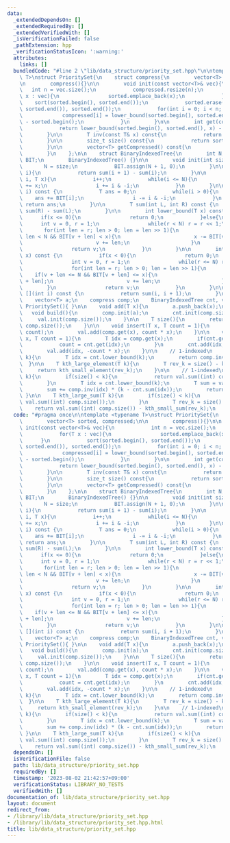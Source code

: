 ```yaml
---
data:
  _extendedDependsOn: []
  _extendedRequiredBy: []
  _extendedVerifiedWith: []
  _isVerificationFailed: false
  _pathExtension: hpp
  _verificationStatusIcon: ':warning:'
  attributes:
    links: []
  bundledCode: "#line 2 \"lib/data_structure/priority_set.hpp\"\n\ntemplate <typename\
    \ T>\nstruct PrioritySet{\n    struct compress{\n        vector<T> sorted, compressed;\n\
    \n        compress(){}\n\n        void init(const vector<T>& vec){\n         \
    \   int n = vec.size();\n            compressed.resize(n);\n            for(T\
    \ x : vec){\n                sorted.emplace_back(x);\n            }\n        \
    \    sort(sorted.begin(), sorted.end());\n            sorted.erase(unique(sorted.begin(),\
    \ sorted.end()), sorted.end());\n            for(int i = 0; i < n; ++i){\n   \
    \             compressed[i] = lower_bound(sorted.begin(), sorted.end(), vec[i])\
    \ - sorted.begin();\n            }\n        }\n\n        int get(const T& x) const{\n\
    \            return lower_bound(sorted.begin(), sorted.end(), x) - sorted.begin();\n\
    \        }\n\n        T inv(const T& x) const{\n            return sorted[x];\n\
    \        }\n\n        size_t size() const{\n            return sorted.size();\n\
    \        }\n\n        vector<T> getCompressed() const{\n            return compressed;\n\
    \        }\n    };\n\n    struct BinaryIndexedTree{\n        int N;\n        vector<T>\
    \ BIT;\n        BinaryIndexedTree() {}\n\n        void init(int size){\n     \
    \       N = size;\n            BIT.assign(N + 1, 0);\n        }\n\n        T get(int\
    \ i){\n            return sum(i + 1) - sum(i);\n        }\n\n        void add(int\
    \ i, T x){\n            i++;\n            while(i <= N){\n                BIT[i]\
    \ += x;\n                i += i & -i;\n            }\n        }\n\n        T sum(int\
    \ i) const {\n            T ans = 0;\n            while(i > 0){\n            \
    \    ans += BIT[i];\n                i -= i & -i;\n            }\n           \
    \ return ans;\n        }\n\n        T sum(int L, int R) const {\n            return\
    \ sum(R) - sum(L);\n        }\n\n        int lower_bound(T x) const {\n      \
    \      if(x <= 0){\n                return 0;\n            }else{\n          \
    \      int v = 0, r = 1;\n                while(r < N) r = r << 1;\n         \
    \       for(int len = r; len > 0; len = len >> 1){\n                    if(v +\
    \ len < N && BIT[v + len] < x){\n                        x -= BIT[v + len];\n\
    \                        v += len;\n                    }\n                }\n\
    \                return v;\n            }\n        }\n\n        int upper_bound(T\
    \ x) const {\n            if(x < 0){\n                return 0;\n            }else{\n\
    \                int v = 0, r = 1;\n                while(r <= N) r = r << 1;\n\
    \                for(int len = r; len > 0; len = len >> 1){\n                \
    \    if(v + len <= N && BIT[v + len] <= x){\n                        x -= BIT[v\
    \ + len];\n                        v += len;\n                    }\n        \
    \        }\n                return v;\n            }\n        }\n\n        T operator\
    \ [](int i) const {\n            return sum(i, i + 1);\n        }\n    };\n\n\
    \    vector<T> a;\n    compress comp;\n    BinaryIndexedTree cnt, val;\n\n   \
    \ PrioritySet(){ }\n\n    void add(T x){\n        a.push_back(x);\n    }\n\n \
    \   void build(){\n        comp.init(a);\n        cnt.init(comp.size());\n   \
    \     val.init(comp.size());\n    }\n\n    T size(){\n        return cnt.sum((int)\
    \ comp.size());\n    }\n\n    void insert(T x, T count = 1){\n        cnt.add(comp.get(x),\
    \ count);\n        val.add(comp.get(x), count * x);\n    }\n\n    void erase(T\
    \ x, T count = 1){\n        T idx = comp.get(x);\n        if(cnt.get(idx) < count){\n\
    \            count = cnt.get(idx);\n        }\n        cnt.add(idx, -count);\n\
    \        val.add(idx, -count * x);\n    }\n\n    // 1-indexed\n    T kth_small_element(T\
    \ k){\n        T idx = cnt.lower_bound(k);\n        return comp.inv(idx);\n  \
    \  }\n\n    T kth_large_element(T k){\n        T rev_k = size() - k + 1;\n   \
    \     return kth_small_element(rev_k);\n    }\n\n    // 1-indexed\n    T kth_small_sum(T\
    \ k){\n        if(size() < k){\n            return val.sum((int) comp.size());\n\
    \        }\n        T idx = cnt.lower_bound(k);\n        T sum = val.sum(idx);\n\
    \        sum += comp.inv(idx) * (k - cnt.sum(idx));\n        return sum;\n   \
    \ }\n\n    T kth_large_sum(T k){\n        if(size() < k){\n            return\
    \ val.sum((int) comp.size());\n        }\n        T rev_k = size() - k;\n    \
    \    return val.sum((int) comp.size()) - kth_small_sum(rev_k);\n    }\n};\n"
  code: "#pragma once\n\ntemplate <typename T>\nstruct PrioritySet{\n    struct compress{\n\
    \        vector<T> sorted, compressed;\n\n        compress(){}\n\n        void\
    \ init(const vector<T>& vec){\n            int n = vec.size();\n            compressed.resize(n);\n\
    \            for(T x : vec){\n                sorted.emplace_back(x);\n      \
    \      }\n            sort(sorted.begin(), sorted.end());\n            sorted.erase(unique(sorted.begin(),\
    \ sorted.end()), sorted.end());\n            for(int i = 0; i < n; ++i){\n   \
    \             compressed[i] = lower_bound(sorted.begin(), sorted.end(), vec[i])\
    \ - sorted.begin();\n            }\n        }\n\n        int get(const T& x) const{\n\
    \            return lower_bound(sorted.begin(), sorted.end(), x) - sorted.begin();\n\
    \        }\n\n        T inv(const T& x) const{\n            return sorted[x];\n\
    \        }\n\n        size_t size() const{\n            return sorted.size();\n\
    \        }\n\n        vector<T> getCompressed() const{\n            return compressed;\n\
    \        }\n    };\n\n    struct BinaryIndexedTree{\n        int N;\n        vector<T>\
    \ BIT;\n        BinaryIndexedTree() {}\n\n        void init(int size){\n     \
    \       N = size;\n            BIT.assign(N + 1, 0);\n        }\n\n        T get(int\
    \ i){\n            return sum(i + 1) - sum(i);\n        }\n\n        void add(int\
    \ i, T x){\n            i++;\n            while(i <= N){\n                BIT[i]\
    \ += x;\n                i += i & -i;\n            }\n        }\n\n        T sum(int\
    \ i) const {\n            T ans = 0;\n            while(i > 0){\n            \
    \    ans += BIT[i];\n                i -= i & -i;\n            }\n           \
    \ return ans;\n        }\n\n        T sum(int L, int R) const {\n            return\
    \ sum(R) - sum(L);\n        }\n\n        int lower_bound(T x) const {\n      \
    \      if(x <= 0){\n                return 0;\n            }else{\n          \
    \      int v = 0, r = 1;\n                while(r < N) r = r << 1;\n         \
    \       for(int len = r; len > 0; len = len >> 1){\n                    if(v +\
    \ len < N && BIT[v + len] < x){\n                        x -= BIT[v + len];\n\
    \                        v += len;\n                    }\n                }\n\
    \                return v;\n            }\n        }\n\n        int upper_bound(T\
    \ x) const {\n            if(x < 0){\n                return 0;\n            }else{\n\
    \                int v = 0, r = 1;\n                while(r <= N) r = r << 1;\n\
    \                for(int len = r; len > 0; len = len >> 1){\n                \
    \    if(v + len <= N && BIT[v + len] <= x){\n                        x -= BIT[v\
    \ + len];\n                        v += len;\n                    }\n        \
    \        }\n                return v;\n            }\n        }\n\n        T operator\
    \ [](int i) const {\n            return sum(i, i + 1);\n        }\n    };\n\n\
    \    vector<T> a;\n    compress comp;\n    BinaryIndexedTree cnt, val;\n\n   \
    \ PrioritySet(){ }\n\n    void add(T x){\n        a.push_back(x);\n    }\n\n \
    \   void build(){\n        comp.init(a);\n        cnt.init(comp.size());\n   \
    \     val.init(comp.size());\n    }\n\n    T size(){\n        return cnt.sum((int)\
    \ comp.size());\n    }\n\n    void insert(T x, T count = 1){\n        cnt.add(comp.get(x),\
    \ count);\n        val.add(comp.get(x), count * x);\n    }\n\n    void erase(T\
    \ x, T count = 1){\n        T idx = comp.get(x);\n        if(cnt.get(idx) < count){\n\
    \            count = cnt.get(idx);\n        }\n        cnt.add(idx, -count);\n\
    \        val.add(idx, -count * x);\n    }\n\n    // 1-indexed\n    T kth_small_element(T\
    \ k){\n        T idx = cnt.lower_bound(k);\n        return comp.inv(idx);\n  \
    \  }\n\n    T kth_large_element(T k){\n        T rev_k = size() - k + 1;\n   \
    \     return kth_small_element(rev_k);\n    }\n\n    // 1-indexed\n    T kth_small_sum(T\
    \ k){\n        if(size() < k){\n            return val.sum((int) comp.size());\n\
    \        }\n        T idx = cnt.lower_bound(k);\n        T sum = val.sum(idx);\n\
    \        sum += comp.inv(idx) * (k - cnt.sum(idx));\n        return sum;\n   \
    \ }\n\n    T kth_large_sum(T k){\n        if(size() < k){\n            return\
    \ val.sum((int) comp.size());\n        }\n        T rev_k = size() - k;\n    \
    \    return val.sum((int) comp.size()) - kth_small_sum(rev_k);\n    }\n};"
  dependsOn: []
  isVerificationFile: false
  path: lib/data_structure/priority_set.hpp
  requiredBy: []
  timestamp: '2023-08-02 21:42:57+09:00'
  verificationStatus: LIBRARY_NO_TESTS
  verifiedWith: []
documentation_of: lib/data_structure/priority_set.hpp
layout: document
redirect_from:
- /library/lib/data_structure/priority_set.hpp
- /library/lib/data_structure/priority_set.hpp.html
title: lib/data_structure/priority_set.hpp
---
```

